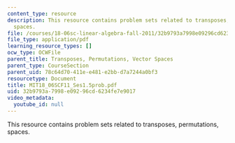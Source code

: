 ```yaml
---
content_type: resource
description: This resource contains problem sets related to transposes, permutations,
  spaces.
file: /courses/18-06sc-linear-algebra-fall-2011/32b9793a7998e09296cd6234fe7e9017_MIT18_06SCF11_Ses1.5prob.pdf
file_type: application/pdf
learning_resource_types: []
ocw_type: OCWFile
parent_title: Transposes, Permutations, Vector Spaces
parent_type: CourseSection
parent_uid: 78c64d70-411e-e481-e2bb-d7a7244a0bf3
resourcetype: Document
title: MIT18_06SCF11_Ses1.5prob.pdf
uid: 32b9793a-7998-e092-96cd-6234fe7e9017
video_metadata:
  youtube_id: null
---
```

This resource contains problem sets related to transposes, permutations, spaces.
